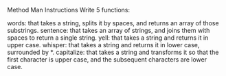 Method Man
Instructions
Write 5 functions:

words: that takes a string, splits it by spaces, and returns an array of those substrings.
sentence: that takes an array of strings, and joins them with spaces to return a single string.
yell: that takes a string and returns it in upper case.
whisper: that takes a string and returns it in lower case, surrounded by *.
capitalize: that takes a string and transforms it so that the first character is upper case, and the subsequent characters are lower case.